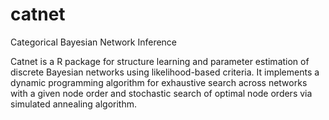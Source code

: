 # catnet
Categorical Bayesian Network Inference

Catnet is a R package for structure learning and parameter estimation of discrete Bayesian networks using likelihood-based criteria. 
It implements a dynamic programming algorithm for exhaustive search across networks with a given node order and stochastic search 
of optimal node orders via simulated annealing algorithm. 
